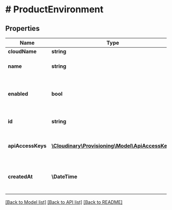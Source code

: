 # # ProductEnvironment

## Properties

Name | Type | Description | Notes
------------ | ------------- | ------------- | -------------
**cloudName** | **string** |  | [optional]
**name** | **string** | The name of the product environment. | [optional]
**enabled** | **bool** | Whether the product environment is enabled or disabled. | [optional]
**id** | **string** | The ID of the product environment. | [optional]
**apiAccessKeys** | [**\Cloudinary\Provisioning\Model\ApiAccessKey[]**](ApiAccessKey.md) | The list of the product environment&#39;s access keys. | [optional]
**createdAt** | **\DateTime** | The date when the product environment was created. | [optional]

[[Back to Model list]](../../README.md#models) [[Back to API list]](../../README.md#endpoints) [[Back to README]](../../README.md)
